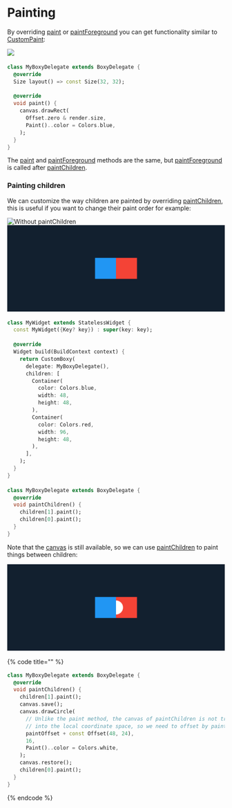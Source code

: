 # Painting

By overriding [paint](https://pub.dev/documentation/boxy/latest/render\_boxy/BaseBoxyDelegate/paint.html) or [paintForeground](https://pub.dev/documentation/boxy/latest/render\_boxy/BaseBoxyDelegate/paintForeground.html) you can get functionality similar to [CustomPaint](https://api.flutter.dev/flutter/widgets/CustomPaint-class.html):

![](../.gitbook/assets/ftest\_frMkXTvID9.png)

```dart
class MyBoxyDelegate extends BoxyDelegate {
  @override
  Size layout() => const Size(32, 32);

  @override
  void paint() {
    canvas.drawRect(
      Offset.zero & render.size,
      Paint()..color = Colors.blue,
    );
  }
}
```

The [paint](https://pub.dev/documentation/boxy/latest/render\_boxy/BaseBoxyDelegate/paint.html) and [paintForeground](https://pub.dev/documentation/boxy/latest/render\_boxy/BaseBoxyDelegate/paintForeground.html) methods are the same, but [paintForeground](https://pub.dev/documentation/boxy/latest/render\_boxy/BaseBoxyDelegate/paintForeground.html) is called after [paintChildren](https://api.flutter.dev/flutter/rendering/FlowDelegate/paintChildren.html).

### Painting children

We can customize the way children are painted by overriding [paintChildren](https://api.flutter.dev/flutter/rendering/FlowDelegate/paintChildren.html), this is useful if you want to change their paint order for example:

![Without paintChildren](../.gitbook/assets/ftest\_fcR5Z2lEZD.png) ![With paintChildren](<../.gitbook/assets/image (1) (1) (1) (1) (1).png>)

```dart
class MyWidget extends StatelessWidget {
  const MyWidget({Key? key}) : super(key: key);

  @override
  Widget build(BuildContext context) {
    return CustomBoxy(
      delegate: MyBoxyDelegate(),
      children: [
        Container(
          color: Colors.blue,
          width: 48,
          height: 48,
        ),
        Container(
          color: Colors.red,
          width: 96,
          height: 48,
        ),
      ],
    );
  }
}

class MyBoxyDelegate extends BoxyDelegate {
  @override
  void paintChildren() {
    children[1].paint();
    children[0].paint();
  }
}
```

Note that the [canvas](https://pub.dev/documentation/boxy/latest/render\_boxy/BaseBoxyDelegate/canvas.html) is still available, so we can use [paintChildren](https://api.flutter.dev/flutter/rendering/FlowDelegate/paintChildren.html) to paint things between children:

![](<../.gitbook/assets/image (3).png>)

{% code title="" %}
```dart
class MyBoxyDelegate extends BoxyDelegate {
  @override
  void paintChildren() {
    children[1].paint();
    canvas.save();
    canvas.drawCircle(
      // Unlike the paint method, the canvas of paintChildren is not transformed
      // into the local coordinate space, so we need to offset by paintOffset.
      paintOffset + const Offset(48, 24),
      16,
      Paint()..color = Colors.white,
    );
    canvas.restore();
    children[0].paint();
  }
}
```
{% endcode %}

